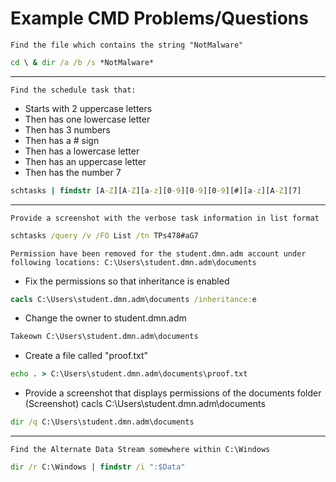 # Example CMD Problems/Questions

`Find the file which contains the string "NotMalware"`

```cmd
cd \ & dir /a /b /s *NotMalware*
```
------

`Find the schedule task that:`
- Starts with 2 uppercase letters	
- Then has one lowercase letter	
- Then has 3 numbers	
- Then has a # sign	
- Then has a lowercase letter	
- Then has an uppercase letter	
- Then has the number 7	

```cmd
schtasks | findstr [A-Z][A-Z][a-z][0-9][0-9][0-9][#][a-z][A-Z][7]
```
------ 

`Provide a screenshot with the verbose task information in list format`

```cmd
schtasks /query /v /FO List /tn TPs478#aG7
```

`Permission have been removed for the student.dmn.adm account under following locations: C:\Users\student.dmn.adm\documents`

- Fix the permissions so that inheritance is enabled	

```cmd
cacls C:\Users\student.dmn.adm\documents /inheritance:e		
```

- Change the owner to student.dmn.adm

```cmd
Takeown C:\Users\student.dmn.adm\documents
```

- Create a file called "proof.txt"

```cmd
echo . > C:\Users\student.dmn.adm\documents\proof.txt
```

- Provide a screenshot that displays permissions of the documents folder (Screenshot) cacls C:\Users\student.dmn.adm\documents

```cmd
dir /q C:\Users\student.dmn.adm\documents
```

------

`Find the Alternate Data Stream somewhere within C:\Windows`

```cmd
dir /r C:\Windows | findstr /i ":$Data"
```